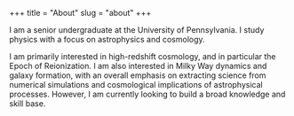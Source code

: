 +++
title = "About"
slug = "about"
+++

I am a senior undergraduate at the University of Pennsylvania. I study physics with a focus on astrophysics and cosmology.

I am primarily interested in high-redshift cosmology, and in particular the Epoch of Reionization. I am also interested in Milky Way dynamics and galaxy formation, with an overall emphasis on extracting science from numerical simulations and cosmological implications of astrophysical processes. However, I am currently looking to build a broad knowledge and skill base.
